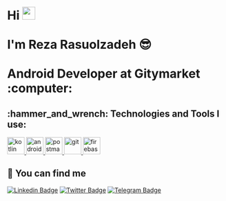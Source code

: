 <h1 align="left">
 <abc>
  <br>Hi <img src="https://user-images.githubusercontent.com/42378118/110234147-e3259600-7f4e-11eb-95be-0c4047144dea.gif" width="30"><br>
  <br> I'm Reza Rasuolzadeh 😎<br>
  <br> Android Developer at Gitymarket :computer:
 </abc>
</h1> 


<h2 align="left">:hammer_and_wrench: Technologies and Tools I use:</h2>
<p align="left">
    <a href="https://kotlinlang.org/" target="_blank"> <img src="https://upload.wikimedia.org/wikipedia/commons/0/06/Kotlin_Icon.svg" alt="kotlin" width="40" height="40"/> </a>
    <a href="https://developer.android.com/" target="_blank"> <img src="https://upload.wikimedia.org/wikipedia/commons/6/64/Android_logo_2019_%28stacked%29.svg" alt="android studio" width="40" height="40"/> </a>
    <a href="https://www.postman.com/" target="_blank"> <img src="https://www.vectorlogo.zone/logos/getpostman/getpostman-icon.svg" alt="postman" width="40" height="40"/> </a>
    <a href="https://git-scm.com/" target="_blank"> <img src="https://www.vectorlogo.zone/logos/git-scm/git-scm-icon.svg" alt="git" width="40" height="40"/> </a>
    <a href="https://firebase.google.com/" target="_blank"> <img src="https://www.vectorlogo.zone/logos/firebase/firebase-icon.svg" alt="firebase" width="40" height="40"/> </a>
</p>

<h2 align="left">🔗 You can find me</h2>

[![Linkedin Badge](https://img.shields.io/badge/-rezarsoulzadeh-blue?style=flat-square&logo=Linkedin&logoColor=white&link=https://www.linkedin.com/in/rezarasuolzadeh/)](https://www.linkedin.com/in/rezarasuolzadeh) [![Twitter Badge](https://img.shields.io/badge/-rezarasoulzadeh-1ca0f1?style=flat-square&labelColor=1ca0f1&logo=twitter&logoColor=white&link=https://twitter.com/rezarasuolzadeh)](https://twitter.com/rezarasuolzadeh) [![Telegram Badge](https://img.shields.io/badge/-rezarasuolzadeh-blue?style=flat-square&labelColor=blue&logo=Telegram&logoColor=white&link=https://t.me/rezarasuolzadeh)](https://t.me/rezarasuolzadeh)

